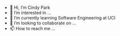 - 👋 Hi, I’m Cindy Park
- 👀 I’m interested in ...
- 🌱 I’m currently learning Software Engineering at UCI
- 💞️ I’m looking to collaborate on ...
- 📫 How to reach me ...

<!---
cpark50/cpark50 is a ✨ special ✨ repository because its `README.md` (this file) appears on your GitHub profile.
You can click the Preview link to take a look at your changes.
--->
